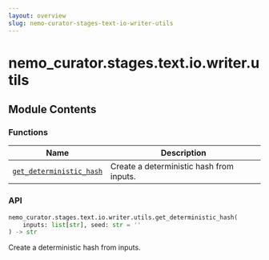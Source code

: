 ```yaml
---
layout: overview
slug: nemo-curator-stages-text-io-writer-utils
---
```


# nemo_curator.stages.text.io.writer.utils



## Module Contents

### Functions

| Name | Description |
|------|-------------|
| [`get_deterministic_hash`](#nemo_curatorstagestextiowriterutilsget_deterministic_hash) | Create a deterministic hash from inputs. |

### API

```python
nemo_curator.stages.text.io.writer.utils.get_deterministic_hash(
    inputs: list[str], seed: str = ''
) -> str
```

Create a deterministic hash from inputs.

